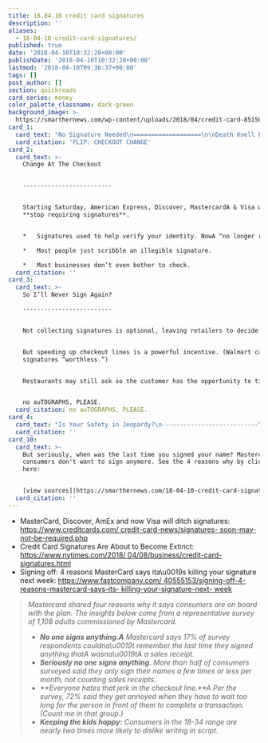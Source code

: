 ```yaml
---
title: 18.04.10 credit card signatures
description: ''
aliases:
  - 18-04-10-credit-card-signatures/
published: true
date: '2018-04-10T10:32:28+00:00'
publishDate: '2018-04-10T10:32:28+00:00'
lastmod: '2018-04-10T09:36:37+00:00'
tags: []
post_author: []
section: quickreads
card_series: money
color_palette_classname: dark-green
background_image: >-
  https://smarthernews.com/wp-content/uploads/2018/04/credit-card-851506_1920.jpg
card_1:
  card_text: "No Signature Needed\n===================\n\nDeath Knell For Cursive?\n------------------------\n\n> Nearly a century after the credit card was first introduced, the way you pay with it is about to change A **starting this weekend.**\n> \n> _“No one really signs any more; ita\x19s all scribbles and squiggles. Some people do smiley faces.a\x1D_\n\nFLIP: CHECKOUT CHANGE"
  card_citation: 'FLIP: CHECKOUT CHANGE'
card_2:
  card_text: >-
    Change At The Checkout  


    -------------------------


    Starting Saturday, American Express, Discover, MastercardA & Visa will
    **stop requiring signatures**.


    *   Signatures used to help verify your identity. NowA “no longer reliable.”

    *   Most people just scribble an illegible signature.

    *   Most businesses don’t even bother to check.
  card_citation: ''
card_3:
  card_text: >-
    So I’ll Never Sign Again?

    -------------------------


    Not collecting signatures is optional, leaving retailers to decide.


    But speeding up checkout lines is a powerful incentive. (Walmart calls
    signatures “worthless.”)


    Restaurants may still ask so the customer has the opportunity to tip.


    no auTOGRAPHS, PLEASE.
  card_citation: no auTOGRAPHS, PLEASE.
card_4:
  card_text: "Is Your Safety in Jeopardy?\n---------------------------\n\n_a\x1COur fraud capabilities have advanced so that **signatures are no longer necessary to fight fraud**.a\x1D_  \nJaromir Divilek, American Express\n\n*   Microchips in credit cards create unique codes for each purchase, making cards harder to copy.\n*   Once merchants upgraded swipe technology, signatures became “largely irrelevant.”"
  card_citation: ''
card_10:
  card_text: >-
    But seriously, when was the last time you signed your name? Mastercard says
    consumers don't want to sign anymore. See the 4 reasons why by clicking
    here:


    [view sources](https://smarthernews.com/18-04-10-credit-card-signatures/)
  card_citation: ''
---
```

*   MasterCard, Discover, AmEx and now Visa will ditch signatures: [https://www.creditcards.com/ credit-card-news/signatures- soon-may-not-be-required.php](\"https://www.creditcards.com/)
*   Credit Card Signatures Are About to Become Extinct: [https://www.nytimes.com/2018/ 04/08/business/credit-card- signatures.html](\"https://www.nytimes.com/2018/)
*   Signing off: 4 reasons MasterCard says ita\\u0019s killing your signature next week: [https://www.fastcompany.com/ 40555153/signing-off-4- reasons-mastercard-says-its- killing-your-signature-next- week](\"https://www.fastcompany.com/)

> _Mastercard shared four reasons why it says consumers are on board with the plan. The insights below come from a representative survey of 1,108 adults commissioned by Mastercard._
> 
> *   _**No one signs anything.A** Mastercard says 17% of survey respondents couldna\\u0019t remember the last time they signed anything thatA wasna\\u0019tA a sales receipt._
> *   _**Seriously no one signs anything.** More than half of consumers surveyed said they only sign their names a few times or less per month, not counting sales receipts._
> *   _**Everyone hates that jerk in the checkout line.**A Per the survey, 72% said they get annoyed when they have to wait too long for the person in front of them to complete a transaction. (Count me in that group.)_
> *   _**Keeping the kids happy:** Consumers in the 18-34 range are nearly two times more likely to dislike writing in script._